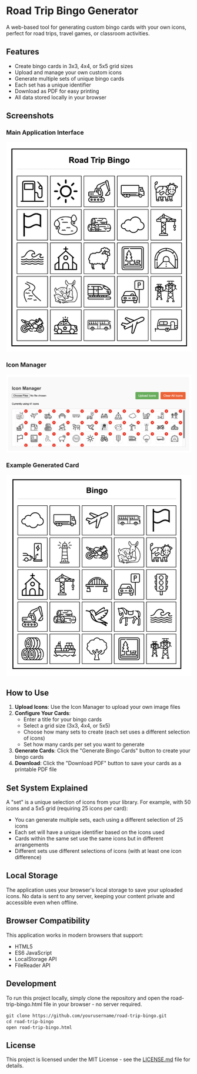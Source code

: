 # Road Trip Bingo Generator

A web-based tool for generating custom bingo cards with your own icons, perfect for road trips, travel games, or classroom activities.

## Features

- Create bingo cards in 3x3, 4x4, or 5x5 grid sizes
- Upload and manage your own custom icons
- Generate multiple sets of unique bingo cards
- Each set has a unique identifier
- Download as PDF for easy printing
- All data stored locally in your browser

## Screenshots

### Main Application Interface
![Road Trip Bingo Generator Interface](screenshots/road%20trip%20bingo%20generator.png)

### Icon Manager
![Icon Manager](screenshots/icon%20manager.png)

### Example Generated Card
![Example Bingo Card](screenshots/example.png)

## How to Use

1. **Upload Icons**: Use the Icon Manager to upload your own image files
2. **Configure Your Cards**:
   - Enter a title for your bingo cards
   - Select a grid size (3x3, 4x4, or 5x5)
   - Choose how many sets to create (each set uses a different selection of icons)
   - Set how many cards per set you want to generate
3. **Generate Cards**: Click the "Generate Bingo Cards" button to create your bingo cards
4. **Download**: Click the "Download PDF" button to save your cards as a printable PDF file

## Set System Explained

A "set" is a unique selection of icons from your library. For example, with 50 icons and a 5x5 grid (requiring 25 icons per card):
- You can generate multiple sets, each using a different selection of 25 icons
- Each set will have a unique identifier based on the icons used
- Cards within the same set use the same icons but in different arrangements
- Different sets use different selections of icons (with at least one icon difference)

## Local Storage

The application uses your browser's local storage to save your uploaded icons. No data is sent to any server, keeping your content private and accessible even when offline.

## Browser Compatibility

This application works in modern browsers that support:
- HTML5
- ES6 JavaScript
- LocalStorage API
- FileReader API

## Development

To run this project locally, simply clone the repository and open the road-trip-bingo.html file in your browser - no server required.

```
git clone https://github.com/yourusername/road-trip-bingo.git
cd road-trip-bingo
open road-trip-bingo.html
```

## License

This project is licensed under the MIT License - see the [LICENSE.md](LICENSE.md) file for details.